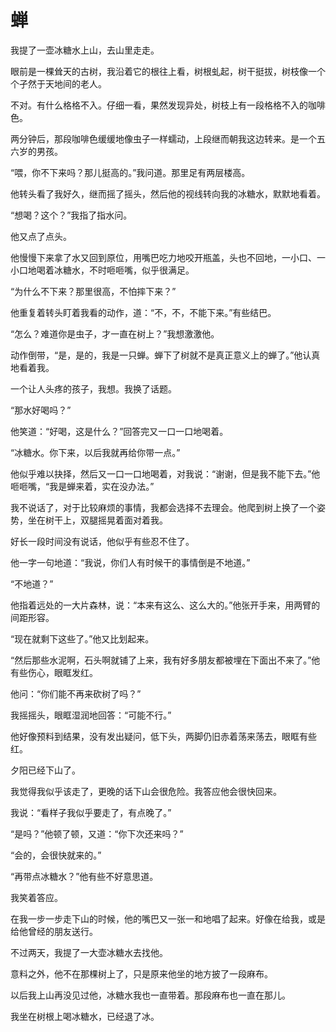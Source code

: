 # 蝉

我提了一壶冰糖水上山，去山里走走。 

眼前是一棵耸天的古树，我沿着它的根往上看，树根虬起，树干挺拔，树枝像一个个孑然于天地间的老人。 

不对。有什么格格不入。仔细一看，果然发现异处，树枝上有一段格格不入的咖啡色。 

两分钟后，那段咖啡色缓缓地像虫子一样蠕动，上段继而朝我这边转来。是一个五六岁的男孩。 

“喂，你不下来吗？那儿挺高的。”我问道。那里足有两层楼高。 

他转头看了我好久，继而摇了摇头，然后他的视线转向我的冰糖水，默默地看着。 

“想喝？这个？”我指了指水问。 

他又点了点头。 

他慢慢下来拿了水又回到原位，用嘴巴吃力地咬开瓶盖，头也不回地，一小口、一小口地喝着冰糖水，不时咂咂嘴，似乎很满足。 

“为什么不下来？那里很高，不怕摔下来？” 

他重复着转头盯着我看的动作，道：“不，不，不能下来。”有些结巴。 

“怎么？难道你是虫子，才一直在树上？”我想激激他。 

动作倒带，“是，是的，我是一只蝉。蝉下了树就不是真正意义上的蝉了。”他认真地看着我。 

一个让人头疼的孩子，我想。我换了话题。 

“那水好喝吗？” 

他笑道：“好喝，这是什么？”回答完又一口一口地喝着。 

“冰糖水。你下来，以后我就再给你带一点。” 

他似乎难以抉择，然后又一口一口地喝着，对我说：“谢谢，但是我不能下去。”他咂咂嘴，“我是蝉来着，实在没办法。” 

我不说话了，对于比较麻烦的事情，我都会选择不去理会。他爬到树上换了一个姿势，坐在树干上，双腿摇晃着面对着我。 

好长一段时间没有说话，他似乎有些忍不住了。 

他一字一句地道：“我说，你们人有时候干的事情倒是不地道。” 

“不地道？” 

他指着远处的一大片森林，说：“本来有这么、这么大的。”他张开手来，用两臂的间距形容。 

“现在就剩下这些了。”他又比划起来。 

“然后那些水泥啊，石头啊就铺了上来，我有好多朋友都被埋在下面出不来了。”他有些伤心，眼眶发红。 

他问：“你们能不再来砍树了吗？” 

我摇摇头，眼眶湿润地回答：“可能不行。” 

他好像预料到结果，没有发出疑问，低下头，两脚仍旧赤着荡来荡去，眼眶有些红。 

夕阳已经下山了。 

我觉得我似乎该走了，更晚的话下山会很危险。我答应他会很快回来。 

我说：“看样子我似乎要走了，有点晚了。” 

“是吗？”他顿了顿，又道：“你下次还来吗？” 

“会的，会很快就来的。” 

“再带点冰糖水？”他有些不好意思道。 

我笑着答应。 

在我一步一步走下山的时候，他的嘴巴又一张一和地唱了起来。好像在给我，或是给他曾经的朋友送行。 

不过两天，我提了一大壶冰糖水去找他。 

意料之外，他不在那棵树上了，只是原来他坐的地方披了一段麻布。 

以后我上山再没见过他，冰糖水我也一直带着。那段麻布也一直在那儿。 

我坐在树根上喝冰糖水，已经退了冰。